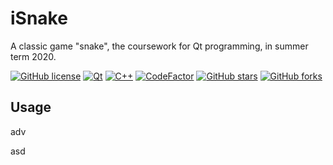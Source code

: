# iSnake

A classic game "snake", the coursework for Qt programming, in summer term 2020.

[![GitHub license](https://img.shields.io/github/license/Co1lin/iSnake?style=flat-square)](https://github.com/Co1lin/iSnake/blob/master/LICENSE)  [![Qt](https://img.shields.io/badge/Qt-5-brightgreen?style=flat-square)](https://www.qt.io/)  [![C++](https://img.shields.io/badge/C%2B%2B-11-brightgreen?style=flat-square)](https://en.cppreference.com)  [![CodeFactor](https://www.codefactor.io/repository/github/co1lin/isnake/badge?style=flat-square)](https://www.codefactor.io/repository/github/co1lin/isnake)  [![GitHub stars](https://img.shields.io/github/stars/Co1lin/iSnake?style=flat-square)](https://github.com/Co1lin/iSnake/stargazers)  [![GitHub forks](https://img.shields.io/github/forks/Co1lin/iSnake?style=flat-square)](https://github.com/Co1lin/iSnake/network)

## Usage

adv

asd



